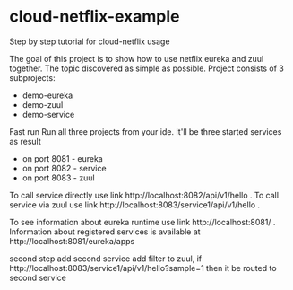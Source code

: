 # cloud-netflix-example
Step by step tutorial for cloud-netflix usage

The goal of this project is to show how to use netflix eureka and zuul together.
The topic discovered as simple as possible.
Project consists of 3 subprojects:
- demo-eureka
- demo-zuul
- demo-service

Fast run
Run all three projects from your ide. It'll be three started services as result
- on port 8081 - eureka
- on port 8082 - service
- on port 8083 - zuul

To call service directly use link http://localhost:8082/api/v1/hello . 
To call service via zuul use link http://localhost:8083/service1/api/v1/hello .

To see information about eureka runtime use link http://localhost:8081/ . 
Information about registered services is available at http://localhost:8081/eureka/apps


second step
add second service
add filter to zuul, if http://localhost:8083/service1/api/v1/hello?sample=1 
then it be routed to second service